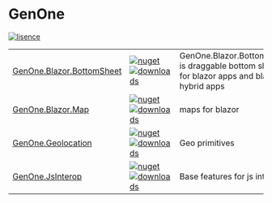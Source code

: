 # GenOne

[![lisence](https://img.shields.io/badge/lisence-MIT-green?style=flat-square)](https://github.com/Generation-One/GenOne/blob/master/LICENSE)

| | | |
|---|---|---|
| [GenOne.Blazor.BottomSheet](https://github.com/Generation-One/GenOne/tree/master/src/GenOne.Blazor.BottomSheet) | [![nuget](https://img.shields.io/nuget/v/GenOne.Blazor.BottomSheet?style=flat-square)](https://www.nuget.org/packages/GenOne.Blazor.BottomSheet) [![downloads](https://img.shields.io/nuget/dt/GenOne.Blazor.BottomSheet?style=flat-square)](https://www.nuget.org/packages/GenOne.Blazor.BottomSheet) | GenOne.Blazor.BottomSheet is draggable bottom sheet for blazor apps and blazor hybrid apps |
| [GenOne.Blazor.Map](https://github.com/Generation-One/GenOne/tree/master/src/GenOne.Blazor.Map) | [![nuget](https://img.shields.io/nuget/v/GenOne.Blazor.Map?style=flat-square)](https://www.nuget.org/packages/GenOne.Blazor.Map) [![downloads](https://img.shields.io/nuget/dt/GenOne.Blazor.Map?style=flat-square)](https://www.nuget.org/packages/GenOne.Blazor.Map) | maps for blazor |
| [GenOne.Geolocation](https://github.com/Generation-One/GenOne/tree/master/src/GenOne.Geolocation) | [![nuget](https://img.shields.io/nuget/v/GenOne.Geolocation?style=flat-square)](https://www.nuget.org/packages/GenOne.Geolocation) [![downloads](https://img.shields.io/nuget/dt/GenOne.Geolocation?style=flat-square)](https://www.nuget.org/packages/GenOne.Geolocation) | Geo primitives |
| [GenOne.JsInterop](https://github.com/Generation-One/GenOne/tree/master/src/GenOne.JsInterop) | [![nuget](https://img.shields.io/nuget/v/GenOne.JsInterop?style=flat-square)](https://www.nuget.org/packages/GenOne.JsInterop) [![downloads](https://img.shields.io/nuget/dt/GenOne.JsInterop?style=flat-square)](https://www.nuget.org/packages/GenOne.JsInterop) | Base features for js interop |
